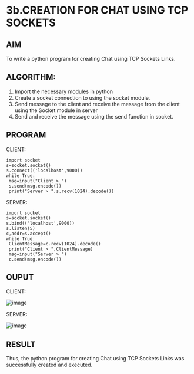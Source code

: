 # 3b.CREATION FOR CHAT USING TCP SOCKETS
## AIM
To write a python program for creating Chat using TCP Sockets Links.
## ALGORITHM:
1. Import the necessary modules in python
2. Create a socket connection to using the socket module.
3. Send message to the client and receive the message from the client using the Socket module in
 server
4. Send and receive the message using the send function in socket.
## PROGRAM

CLIENT:
```
import socket
s=socket.socket()
s.connect(('localhost',9000))
while True:
 msg=input("Client > ")
 s.send(msg.encode())
 print("Server > ",s.recv(1024).decode())
```

SERVER:

```
import socket
s=socket.socket()
s.bind(('localhost',9000))
s.listen(5)
c,addr=s.accept()
while True:
 ClientMessage=c.recv(1024).decode()
 print("Client > ",ClientMessage)
 msg=input("Server > ")
 c.send(msg.encode())
```

## OUPUT
CLIENT:

![image](https://github.com/user-attachments/assets/56a0b767-5d9b-4900-87c6-7546a4a2b2cb)

SERVER:

![image](https://github.com/user-attachments/assets/8a7f0315-58ed-4c13-8a80-78b9b097abfe)

## RESULT
Thus, the python program for creating Chat using TCP Sockets Links was successfully 
created and executed.
